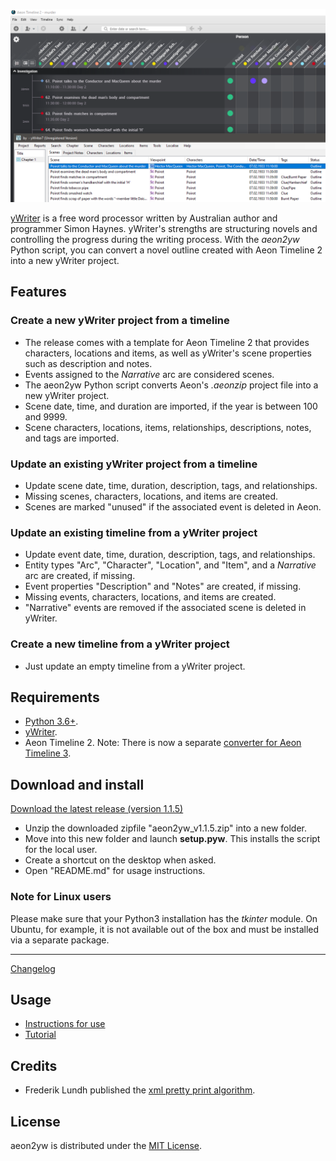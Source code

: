 [![Screenshot: Example](Screenshots/screen01.png)](https://raw.githubusercontent.com/peter88213/aeon2yw/main/docs/Screenshots/screen01.png)

[yWriter](http://spacejock.com/yWriter7.html) is a free word processor written by Australian author and programmer Simon Haynes. yWriter's strengths are structuring novels and controlling the progress during the writing process. With the *aeon2yw* Python script, you can convert a novel outline created with Aeon Timeline 2 into a new yWriter project.

## Features

### Create a new yWriter project from a timeline

- The release comes with a template for Aeon Timeline 2 that provides characters, locations and items, as well as yWriter's scene properties such as description and notes.
- Events assigned to the *Narrative* arc are considered scenes.
- The aeon2yw Python script converts Aeon's *.aeonzip* project file into a new yWriter project.
- Scene date, time, and duration are imported, if the year is between 100 and 9999.
- Scene characters, locations, items, relationships, descriptions, notes, and tags are imported.

### Update an existing yWriter project from a timeline

- Update scene date, time, duration, description, tags, and relationships.
- Missing scenes, characters, locations, and items are created.
- Scenes are marked "unused" if the associated event is deleted in Aeon.

### Update an existing timeline from a yWriter project

- Update event date, time, duration, description, tags, and relationships.
- Entity types "Arc", "Character", "Location", and "Item", and a *Narrative* arc are created, if missing.
- Event properties "Description" and "Notes" are created, if missing.
- Missing events, characters, locations, and items are created.
- "Narrative" events are removed if the associated scene is deleted in yWriter.

### Create a new timeline from a yWriter project

- Just update an empty timeline from a yWriter project.

 
## Requirements

- [Python 3.6+](https://www.python.org).
- [yWriter](http://spacejock.com/yWriter7.html).
- Aeon Timeline 2. Note: There is now a separate [converter for Aeon Timeline 3](https://peter88213.github.io/aeon3yw). 


## Download and install

[Download the latest release (version 1.1.5)](https://raw.githubusercontent.com/peter88213/aeon2yw/main/dist/aeon2yw_v1.1.5.zip)

- Unzip the downloaded zipfile "aeon2yw_v1.1.5.zip" into a new folder.
- Move into this new folder and launch **setup.pyw**. This installs the script for the local user.
- Create a shortcut on the desktop when asked.
- Open "README.md" for usage instructions.

### Note for Linux users

Please make sure that your Python3 installation has the *tkinter* module. On Ubuntu, for example, it is not available out of the box and must be installed via a separate package. 

------------------------------------------------------------------

[Changelog](changelog)

## Usage

- [Instructions for use](usage)
- [Tutorial](tutorial)

## Credits

- Frederik Lundh published the [xml pretty print algorithm](http://effbot.org/zone/element-lib.htm#prettyprint).


## License

aeon2yw is distributed under the [MIT License](http://www.opensource.org/licenses/mit-license.php).


 




